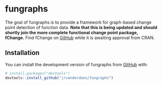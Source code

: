 
<!-- README.md is generated from README.Rmd. Please edit that file -->

# fungraphs

<!-- badges: start -->
<!-- badges: end -->

The goal of fungraphs is to provide a framework for graph-based change
point detection of function data. **Note that this is being updated and
should shortly join the more complete functional change point package,
fChange.** Find fChange on [GitHub](https://github.com/jrvanderdoes/fChange) while it is awaiting approval from CRAN.

## Installation

You can install the development version of fungraphs from
[GitHub](https://github.com/) with:

``` r
# install.packages("devtools")
devtools::install_github("jrvanderdoes/fungraphs")
```
